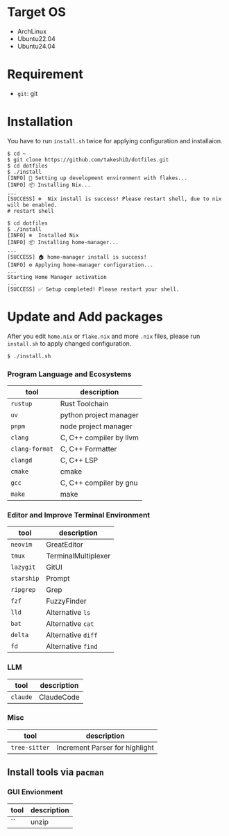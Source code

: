 # Target OS
- ArchLinux
- Ubuntu22.04
- Ubuntu24.04

# Requirement

- `git`: git

# Installation

You have to run `install.sh` twice for applying configuration and installaion.

```
$ cd ~
$ git clone https://github.com/takeshiD/dotfiles.git
$ cd dotfiles
$ ./install
[INFO] 🚀 Setting up development environment with flakes...
[INFO] 📦 Installing Nix...
...
[SUCCESS] ❄  Nix install is success! Please restart shell, due to nix will be enabled.
# restart shell

$ cd dotfiles
$ ./install
[INFO] ❄  Installed Nix
[INFO] 📦 Installing home-manager...
...
[SUCCESS] 🏠 home-manager install is success!
[INFO] ⚙️ Applying home-manager configuration...
...
Starting Home Manager activation
...
[SUCCESS] ✅ Setup completed! Please restart your shell.
```

# Update and Add packages
After you edit `home.nix` or `flake.nix` and more `.nix` files, please run `install.sh` to apply changed configuration.

```bash
$ ./install.sh

```

### Program Language and Ecosystems

| tool           | description             |
| -----          | ------------            |
| `rustup`       | Rust Toolchain          |
| `uv`           | python project manager  |
| `pnpm`         | node project manager    |
| `clang`        | C, C++ compiler by llvm |
| `clang-format` | C, C++ Formatter        |
| `clangd`       | C, C++ LSP              |
| `cmake`        | cmake                   |
| `gcc`          | C, C++ compiler by gnu  |
| `make`      | make                    |

### Editor and Improve Terminal Environment
| tool       | description         |
| -----      | ------------        |
| `neovim`   | GreatEditor         |
| `tmux`     | TerminalMultiplexer |
| `lazygit`  | GitUI               |
| `starship` | Prompt              |
| `ripgrep`  | Grep                |
| `fzf`      | FuzzyFinder         |
| `lld`      | Alternative `ls`    |
| `bat`      | Alternative `cat`   |
| `delta`    | Alternative `diff`  |
| `fd`       | Alternative `find`  |

### LLM
| tool     | description  |
| -----    | ------------ |
| `claude` | ClaudeCode   |

### Misc
| tool          | description                    |
| -----         | ------------                   |
| `tree-sitter` | Increment Parser for highlight |

## Install tools via `pacman`
### GUI Envionment
| tool  | description  |
| ----- | ------------ |
| ``    | unzip        |

